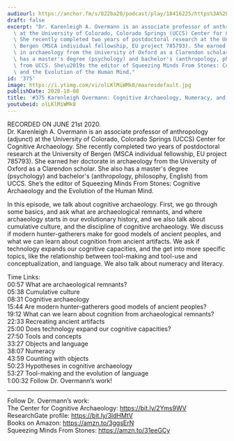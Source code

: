 ```yaml
---
audiourl: https://anchor.fm/s/822ba20/podcast/play/18416225/https%3A%2F%2Fd3ctxlq1ktw2nl.cloudfront.net%2Fstaging%2F2020-7-22%2Fa0cf2d2d-b197-32b1-952b-fafbbf7507cb.m4a
draft: false
excerpt: "Dr. Karenleigh A. Overmann is an associate professor of anthropology (adjunct)\
  \ at the University of Colorado, Colorado Springs (UCCS) Center for Cognitive Archaeology.\
  \ She recently completed two years of postdoctoral research at the University of\
  \ Bergen (MSCA individual fellowship, EU project 785793). She earned her doctorate\
  \ in archaeology from the University of Oxford as a Clarendon scholar. She also\
  \ has a master's degree (psychology) and bachelor's (anthropology, philosophy, English)\
  \ from UCCS. She\u2019s the editor of Squeezing Minds From Stones: Cognitive Archaeology\
  \ and the Evolution of the Human Mind."
id: '375'
image: https://i.ytimg.com/vi/olLKlMiWMk8/maxresdefault.jpg
publishDate: 2020-10-08
title: '#375 Karenleigh Overmann: Cognitive Archaeology, Numeracy, and Language'
youtubeid: olLKlMiWMk8
---
```

<div class="timelinks">

RECORDED ON JUNE 21st 2020.  
Dr. Karenleigh A. Overmann is an associate professor of anthropology (adjunct) at the University of Colorado, Colorado Springs (UCCS) Center for Cognitive Archaeology. She recently completed two years of postdoctoral research at the University of Bergen (MSCA individual fellowship, EU project 785793). She earned her doctorate in archaeology from the University of Oxford as a Clarendon scholar. She also has a master's degree (psychology) and bachelor's (anthropology, philosophy, English) from UCCS. She’s the editor of Squeezing Minds From Stones: Cognitive Archaeology and the Evolution of the Human Mind.

In this episode, we talk about cognitive archaeology. First, we go through some basics, and ask what are archaeological remnants, and where archaeology starts in our evolutionary history, and we also talk about cumulative culture, and the discipline of cognitive archaeology. We discuss if modern hunter-gatherers make for good models of ancient peoples, and what we can learn about cognition from ancient artifacts. We ask if technology expands our cognitive capacities, and the get into more specific topics, like the relationship between tool-making and tool-use and conceptualization, and language. We also talk about numeracy and literacy. 

Time Links:  
<time>00:57</time> What are archaeological remnants?  
<time>05:38</time> Cumulative culture  
<time>08:31</time> Cognitive archaeology  
<time>15:44</time> Are modern hunter-gatherers good models of ancient peoples?  
<time>19:12</time> What can we learn about cognition from archaeological remnants?  
<time>22:33</time> Recreating ancient artifacts  
<time>25:00</time> Does technology expand our cognitive capacities?  
<time>27:50</time> Tools and concepts  
<time>33:27</time> Objects and language  
<time>38:07</time> Numeracy  
<time>43:59</time> Counting with objects  
<time>50:23</time> Hypotheses in cognitive archaeology  
<time>53:27</time> Tool-making and the evolution of language  
<time>1:00:32</time> Follow Dr. Overmann’s work!

---

Follow Dr. Overmann’s work:  
The Center for Cognitive Archaeology: https://bit.ly/2Yms9WV  
ResearchGate profile: https://bit.ly/3ldHMtV  
Books on Amazon: https://amzn.to/3ggsErN  
Squeezing Minds From Stones: https://amzn.to/31eeGCy
</div>

